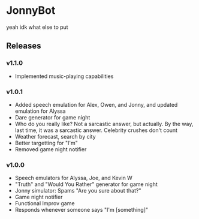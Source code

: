 # JonnyBot
yeah idk what else to put

## Releases

### v1.1.0
  + Implemented music-playing capabilities
  
### v1.0.1
  + Added speech emulation for Alex, Owen, and Jonny, and updated emulation for Alyssa
  + Dare generator for game night
  + Who do you really like? Not a sarcastic answer, but actually. By the way, last time, it was a sarcastic answer. Celebrity crushes don't count
  + Weather forecast, search by city
  + Better targetting for "I'm"
  + Removed game night notifier
  
### v1.0.0
  + Speech emulators for Alyssa, Joe, and Kevin W
  + "Truth" and "Would You Rather" generator for game night
  + Jonny simulator: Spams "Are you sure about that?"
  + Game night notifier
  + Functional Improv game
  + Responds whenever someone says "I'm [something]"
